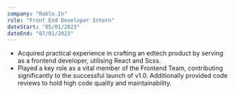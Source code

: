 ```yaml
---
company: "Rablo.In"
role: "Front End Developer Intern"
dateStart: "05/01/2023"
dateEnd: "07/01/2023"
---
```

- Acquired practical experience in crafting an edtech product by serving as a frontend developer, utilising React and Scss.
- Played a key role as a vital member of the Frontend Team, contributing significantly to the successful launch of v1.0.
Additionally provided code reviews to hold high code quality and maintainability.
